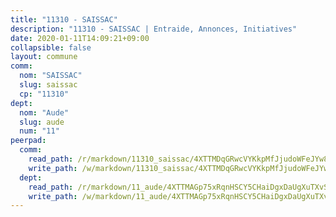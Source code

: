 ```yaml
---
title: "11310 - SAISSAC"
description: "11310 - SAISSAC | Entraide, Annonces, Initiatives"
date: 2020-01-11T14:09:21+09:00
collapsible: false
layout: commune
comm:
  nom: "SAISSAC"
  slug: saissac
  cp: "11310"
dept:
  nom: "Aude"
  slug: aude
  num: "11"
peerpad:
  comm:
    read_path: /r/markdown/11310_saissac/4XTTMDqGRwcVYKkpMfJjudoWFeJYw8hCj9R9pWW1Uedh5B3X1
    write_path: /w/markdown/11310_saissac/4XTTMDqGRwcVYKkpMfJjudoWFeJYw8hCj9R9pWW1Uedh5B3X1-K3TgUUeMW5KKP8s8RNdoV56WJVv2LaZ9LH1poAncj8AnzwCFezLfGPNiKZc3eGFdAoqcgkY2V3g9jXRuvpEy3tu73cDcDSdGn83utghUa2sgrBJKFZDJStLxFpwonZAvdoacde6X
  dept:
    read_path: /r/markdown/11_aude/4XTTMAGp75xRqnHSCY5CHaiDgxDaUgXuTXvSZDHnY1JdjJiUk
    write_path: /w/markdown/11_aude/4XTTMAGp75xRqnHSCY5CHaiDgxDaUgXuTXvSZDHnY1JdjJiUk-K3TgUenjCPDfs1W21bst2JvrPDW324QBfMvPid11puzXxXGQEeNw9p4QtfnUhSn4LYSwR6UDBQmdr3wFq2CDRGqNz2QynSm58zgCpz2PKP6Y24UTpxW22MudfeZ339ZPKnHm6XTr
---
```


